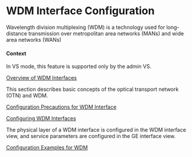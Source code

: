 WDM Interface Configuration
===========================

Wavelength division multiplexing (WDM) is a technology used for long-distance transmission over metropolitan area networks (MANs) and wide area networks (WANs)

#### Context

In VS mode, this feature is supported only by the admin VS.


[Overview of WDM Interfaces](../../../../software/nev8r10_vrpv8r16/user/ne/dc_ne_wdm_cfg_2001.html)

This section describes basic concepts of the optical transport network (OTN) and WDM.

[Configuration Precautions for WDM Interface](../../../../software/nev8r10_vrpv8r16/user/spec/WDM_Interface_limitation.html)



[Configuring WDM Interfaces](../../../../software/nev8r10_vrpv8r16/user/ne/dc_ne_wdm_cfg_2003.html)

The physical layer of a WDM interface is configured in the WDM interface view, and service parameters are configured in the GE interface view.

[Configuration Examples for WDM](../../../../software/nev8r10_vrpv8r16/user/ne/dc_ne_wdm_cfg_2009.html)